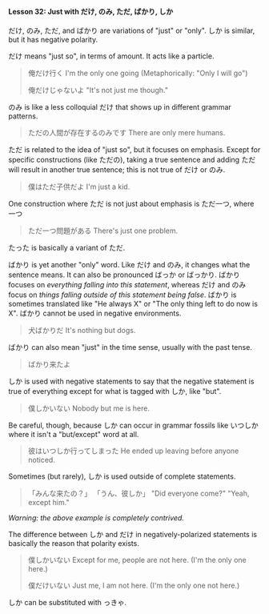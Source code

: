#### Lesson 32: Just with だけ, のみ, ただ, ばかり, しか

だけ, のみ, ただ, and ばかり are variations of "just" or "only". しか is similar, but it has negative polarity.

だけ means "just so", in terms of amount. It acts like a particle.

> 俺だけ行く I'm the only one going (Metaphorically: "Only I will go")
>
> 俺だけじゃないよ "It's not just me though."

のみ is like a less colloquial だけ that shows up in different grammar patterns.

> ただの人間が存在するのみです There are only mere humans.

ただ is related to the idea of "just so", but it focuses on emphasis. Except for specific constructions (like ただの), taking a true sentence and adding ただ will result in another true sentence; this is not true of だけ or のみ.

> 僕はただ子供だよ I'm just a kid.

One construction where ただ is not just about emphasis is ただ一つ, where 一つ

> ただ一つ問題がある There's just one problem.

たった is basically a variant of ただ.

ばかり is yet another "only" word. Like だけ and のみ, it changes what the sentence means. It can also be pronounced ばっか or ばっかり. ばかり focuses on _everything falling into this statement_, whereas だけ and のみ focus on _things falling outside of this statement being false_. ばかり is sometimes translated like "He always X" or "The only thing left to do now is X". ばかり cannot be used in negative environments.

> 犬ばかりだ It's nothing but dogs.

ばかり can also mean "just" in the time sense, usually with the past tense.

> ばかり来たよ

しか is used with negative statements to say that the negative statement is true of everything except for what is tagged with しか, like "but".

> 僕しかいない Nobody but me is here.

Be careful, though, because しか can occur in grammar fossils like いつしか where it isn't a "but/except" word at all.

> 彼はいつしか行ってしまった He ended up leaving before anyone noticed.

Sometimes (but rarely), しか is used outside of complete statements.

> 「みんな来たの？」 「うん、彼しか」 "Did everyone come?" "Yeah, except him."

_Warning: the above example is completely contrived._

The difference between しか and だけ in negatively-polarized statements is basically the reason that polarity exists.

> 僕しかいない Except for me, people are not here. (I'm the only one here.)
>
> 僕だけいない Just me, I am not here. (I'm the only one not here.)

しか can be substituted with っきゃ.
